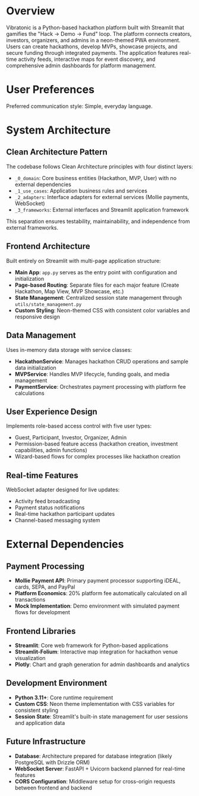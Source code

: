 # Overview

Vibratonic is a Python-based hackathon platform built with Streamlit that gamifies the "Hack → Demo → Fund" loop. The platform connects creators, investors, organizers, and admins in a neon-themed PWA environment. Users can create hackathons, develop MVPs, showcase projects, and secure funding through integrated payments. The application features real-time activity feeds, interactive maps for event discovery, and comprehensive admin dashboards for platform management.

# User Preferences

Preferred communication style: Simple, everyday language.

# System Architecture

## Clean Architecture Pattern
The codebase follows Clean Architecture principles with four distinct layers:
- `_0_domain`: Core business entities (Hackathon, MVP, User) with no external dependencies
- `_1_use_cases`: Application business rules and services
- `_2_adapters`: Interface adapters for external services (Mollie payments, WebSocket)
- `_3_frameworks`: External interfaces and Streamlit application framework

This separation ensures testability, maintainability, and independence from external frameworks.

## Frontend Architecture
Built entirely on Streamlit with multi-page application structure:
- **Main App**: `app.py` serves as the entry point with configuration and initialization
- **Page-based Routing**: Separate files for each major feature (Create Hackathon, Map View, MVP Showcase, etc.)
- **State Management**: Centralized session state management through `utils/state_management.py`
- **Custom Styling**: Neon-themed CSS with consistent color variables and responsive design

## Data Management
Uses in-memory data storage with service classes:
- **HackathonService**: Manages hackathon CRUD operations and sample data initialization
- **MVPService**: Handles MVP lifecycle, funding goals, and media management
- **PaymentService**: Orchestrates payment processing with platform fee calculations

## User Experience Design
Implements role-based access control with five user types:
- Guest, Participant, Investor, Organizer, Admin
- Permission-based feature access (hackathon creation, investment capabilities, admin functions)
- Wizard-based flows for complex processes like hackathon creation

## Real-time Features
WebSocket adapter designed for live updates:
- Activity feed broadcasting
- Payment status notifications
- Real-time hackathon participant updates
- Channel-based messaging system

# External Dependencies

## Payment Processing
- **Mollie Payment API**: Primary payment processor supporting iDEAL, cards, SEPA, and PayPal
- **Platform Economics**: 20% platform fee automatically calculated on all transactions
- **Mock Implementation**: Demo environment with simulated payment flows for development

## Frontend Libraries
- **Streamlit**: Core web framework for Python-based applications
- **Streamlit-Folium**: Interactive map integration for hackathon venue visualization
- **Plotly**: Chart and graph generation for admin dashboards and analytics

## Development Environment
- **Python 3.11+**: Core runtime requirement
- **Custom CSS**: Neon theme implementation with CSS variables for consistent styling
- **Session State**: Streamlit's built-in state management for user sessions and application data

## Future Infrastructure
- **Database**: Architecture prepared for database integration (likely PostgreSQL with Drizzle ORM)
- **WebSocket Server**: FastAPI + Uvicorn backend planned for real-time features
- **CORS Configuration**: Middleware setup for cross-origin requests between frontend and backend